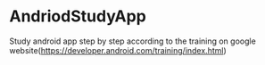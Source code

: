 # AndriodStudyApp
Study android app step by step according to the training on google website(https://developer.android.com/training/index.html)
